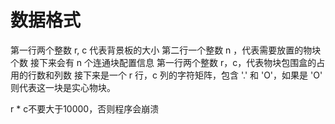 # 数据格式
第一行两个整数 r, c 代表背景板的大小
第二行一个整数 n ，代表需要放置的物块个数
接下来会有 n 个连通块配置信息
第一行两个整数 r，c，代表物块包围盒的占用的行数和列数
接下来是一个 r 行，c 列的字符矩阵，包含 '.' 和 'O'，如果是 'O' 则代表这一块是实心物块。

r * c不要大于10000，否则程序会崩溃